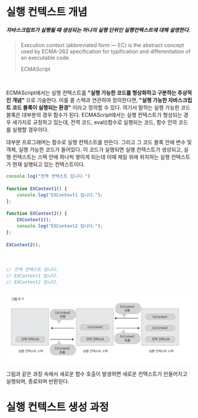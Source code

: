 # 실행 컨텍스트 개념  

##### 자바스크립트가 실행될 때 생성되는 하나의 실행 단위인 실행컨텍스트에 대해 설명한다.  


>Execution context (abbreviated form — EC) is the abstract concept used by ECMA-262 specification for typification and differentiation of an executable code.
>
>ECMAScript
<br/>

ECMAScript에서는 실행 컨텍스트를 __"실행 가능한 코드를 형상화하고 구분하는 추상적인 개념"__ 으로 기술한다.
이를 콜 스택과 연관하여 정의한다면, **"실행 가능한 자바스크립트 코드 블록이 실행되는 환경"** 이라고 정의할 수 있다.
여기서 말하는 실행 가능한 코드 블록은 대부분의 경우 함수가 된다. ECMAScript에서는 실행 컨텍스트가 형성되는 경우 세가지로 규정하고 있는데,
전역 코드, eval()함수로 실행되는 코드, 함수 안의 코드를 실행할 경우이다. 

대부분 프로그래머는 함수로 실행 컨텍스트를 만든다. 그리고 그 코드 블록 안에 변수 및 객체, 실행 가능한 코드가 들어있다.
이 코드가 실행되면 실행 컨텍스트가 생성되고, 실행 컨텍스트는 스택 안에 하나씩 쌓이게 되는데 이때 제일 위에 위치하는 실행 컨텍스트가 현재 실행되고 있는 컨텍스트이다.

```javascript
console.log("전역 컨텍스트 입니다.")

function EXContext1() {
    console.log("EXContext1 입니다.");
};

function EXContext2() {
    EXContext1();
    console.log("EXContext2 입니다.");
};

EXContext2();



// 전역 컨텍스트 입니다.
// EXContext1 입니다.
// EXContext2 입니다.

```

![싱행컨텍스트 과정](../img/context.png)

그림과 같은 과정 속에서 새로운 함수 호출이 발생하면 새로운 컨텍스트가 만들어지고 실행되며, 종료되며 반환된다.

# 실행 컨텍스트 생성 과정
